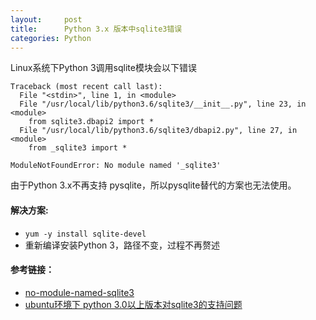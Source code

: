 ```yaml
---
layout:     post
title:      Python 3.x 版本中sqlite3错误
categories: Python
---
```


Linux系统下Python 3调用sqlite模块会以下错误
```text
Traceback (most recent call last):
  File "<stdin>", line 1, in <module>
  File "/usr/local/lib/python3.6/sqlite3/__init__.py", line 23, in <module>
    from sqlite3.dbapi2 import *
  File "/usr/local/lib/python3.6/sqlite3/dbapi2.py", line 27, in <module>
    from _sqlite3 import *

ModuleNotFoundError: No module named '_sqlite3'
```
由于Python 3.x不再支持 pysqlite，所以pysqlite替代的方案也无法使用。

#### 解决方案:

* `yum -y install sqlite-devel`
* 重新编译安装Python 3，路径不变，过程不再赘述


#### 参考链接：
* [no-module-named-sqlite3][1]
* [ubuntu环境下 python 3.0以上版本对sqlite3的支持问题][2]


[1]: https://stackoverflow.com/questions/1210664
[2]: https://blog.csdn.net/sparkexpert/article/details/69944835